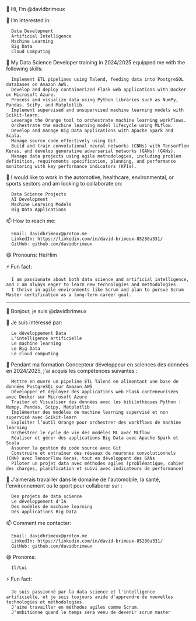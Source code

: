 👋 Hi, I’m @davidbrimeux

👀 I’m interested in:   
    
      Data Development
      Artificial Intelligence
      Machine Learning
      Big Data
      Cloud Computing

🌱 My Data Science Developer training in 2024/2025 equipped me with the following skills:

      Implement ETL pipelines using Talend, feeding data into PostgreSQL databases on Amazon AWS.
      Develop and deploy containerized Flask web applications with Docker on Microsoft Azure.
      Process and visualize data using Python libraries such as NumPy, Pandas, SciPy, and Matplotlib.
      Implement supervised and unsupervised machine learning models with Scikit-learn.
      Leverage the Orange tool to orchestrate machine learning workflows.
      Orchestrate the machine learning model lifecycle using MLflow.
      Develop and manage Big Data applications with Apache Spark and Scala.
      Manage source code effectively using Git.
      Build and train convolutional neural networks (CNNs) with TensorFlow Keras, and develop generative adversarial networks (GANs) (GANs).
      Manage data projects using agile methodologies, including problem definition, requirements specification, planning, and performance monitoring with key performance indicators (KPIs).
      
💞️ I would like to work in the automotive, healthcare, environmental, or sports sectors and am looking to collaborate on:

      Data Science Projects
      AI Development
      Machine Learning Models
      Big Data Applications
      
📫 How to reach me:

      Email: davidbrimeux@proton.me
      LinkedIn: https://linkedin.com/in/david-brimeux-85280a331/
      GitHub: github.com/davidbrimeux

😄 Pronouns:  He/Him

⚡ Fun fact:

      I am passionate about both data science and artificial intelligence, and I am always eager to learn new technologies and methodologies.
      I thrive in agile environments like Scrum and plan to pursue Scrum Master certification as a long-term career goal.

-------------------------------------------------------------------------------------------------------------------------------------------------------

👋 Bonjour, je suis @davidbrimeux

👀 Je suis intéressé par:

      Le développement Data
      L'intelligence artificielle
      Le machine learning
      Le Big Data
      Le cloud computing
      
🌱 Pendant ma formation Concepteur développeur en sciences des données en 2024/2025, j'ai acquis les compétences suivantes :

      Mettre en œuvre un pipeline ETL Talend en alimentant une base de données PostgreSQL sur Amazon AWS
      Développer et déployer des applications web Flask conteneurisées avec Docker sur Microsoft Azure
      Traiter et Visualiser des données avec les bibilothèques Python : Numpy, Pandas, Scipy, Matplotlib
      Implémenter des modèles de machine learning supervisé et non supervisé avec Scikit-learn
      Exploiter l’outil Orange pour orchestrer des workflows de machine learning
      Orchestrer le cycle de vie des modèles ML avec MLflow
      Réaliser et gérer des applications Big Data avec Apache Spark et Scala
      Assurer la gestion du code source avec Git
      Construire et entraîner des réseaux de neurones convolutionnels (CNN) avec TensorFlow Keras, tout en développant des GANs
      Piloter un projet data avec méthodes agiles (problématique, cahier des charges, planification et suivi avec indicateurs de performance)
      
💞️ J'aimerais travailler dans le domaine de l'automobile, la santé, l'environnement ou le sport pour collaborer sur :

      Des projets de data science 
      Le développement d'IA
      Des modèles de machine learning
      Des applications Big Data
      
📫 Comment me contacter:

      Email: davidbrimeux@proton.me
      LinkedIn: https://linkedin.com/in/david-brimeux-85280a331/
      GitHub: github.com/davidbrimeux
      
😄 Pronoms:

      Il/Lui
      
⚡ Fun fact:

      Je suis passionné par la data science et l'intelligence artificielle, et je suis toujours avide d'apprendre de nouvelles technologies et méthodologies.
      J'aime travailler en méthodes agiles comme Scrum.
      J'ambitionne quand le temps sera venu de devenir scrum master

<!---
davidbrimeux/davidbrimeux is a ✨ special ✨ repository because its `README.md` (this file) appears on your GitHub profile.
You can click the Preview link to take a look at your changes.
--->
